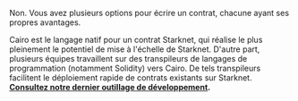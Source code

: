 Non. Vous avez plusieurs options pour écrire un contrat, chacune ayant ses propres avantages. 

Cairo est le langage natif pour un contrat Starknet, qui réalise le plus pleinement le potentiel de mise à l'échelle de Starknet. D'autre part, plusieurs équipes travaillent sur des transpileurs de langages de programmation (notamment Solidity) vers Cairo. De tels transpileurs facilitent le déploiement rapide de contrats existants sur Starknet. **[Consultez notre dernier outillage de développement](/developers/tools-resources).**